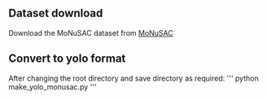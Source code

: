 ## Dataset download
Download the MoNuSAC dataset from [MoNuSAC](https://ieeexplore.ieee.org/abstract/document/8880654)

## Convert to yolo format
After changing the root directory and save directory as required:
'''
python make_yolo_monusac.py
'''
